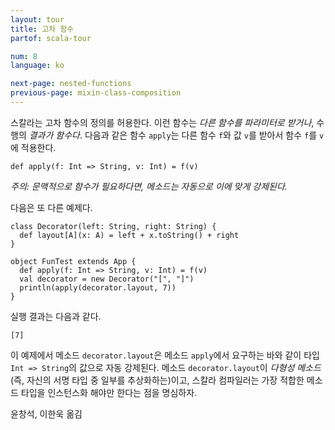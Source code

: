 ```yaml
---
layout: tour
title: 고차 함수
partof: scala-tour

num: 8
language: ko

next-page: nested-functions
previous-page: mixin-class-composition
---
```


스칼라는 고차 함수의 정의를 허용한다. 이런 함수는 _다른 함수를 파라미터로 받거나_, 수행의 _결과가 함수다_. 다음과 같은 함수 `apply`는 다른 함수 `f`와 값 `v`를 받아서 함수 `f`를 `v`에 적용한다.

    def apply(f: Int => String, v: Int) = f(v)

_주의: 문맥적으로 함수가 필요하다면, 메소드는 자동으로 이에 맞게 강제된다._

다음은 또 다른 예제다.

    class Decorator(left: String, right: String) {
      def layout[A](x: A) = left + x.toString() + right
    }

    object FunTest extends App {
      def apply(f: Int => String, v: Int) = f(v)
      val decorator = new Decorator("[", "]")
      println(apply(decorator.layout, 7))
    }

실행 결과는 다음과 같다.

    [7]

이 예제에서 메소드 `decorator.layout`은 메소드 `apply`에서 요구하는 바와 같이 타입 `Int => String`의 값으로 자동 강제된다. 메소드 `decorator.layout`이 _다형성 메소드_(즉, 자신의 서명 타입 중 일부를 추상화하는)이고, 스칼라 컴파일러는 가장 적합한 메소드 타입을 인스턴스화 해야만 한다는 점을 명심하자.

윤창석, 이한욱 옮김
